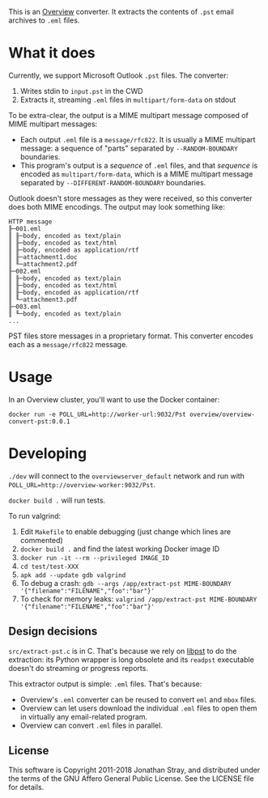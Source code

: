 This is an [Overview](https://github.com/overview/overview-server) converter.
It extracts the contents of `.pst` email archives to `.eml` files.

What it does
============

Currently, we support Microsoft Outlook `.pst` files. The converter:

1. Writes stdin to `input.pst` in the CWD
2. Extracts it, streaming `.eml` files in `multipart/form-data` on stdout

To be extra-clear, the output is a MIME multipart message composed of MIME
multipart messages:

* Each output `.eml` file is a `message/rfc822`. It is usually a MIME multipart
  message: a sequence of "parts" separated by `--RANDOM-BOUNDARY` boundaries.
* This program's output is a _sequence_ of `.eml` files, and that _sequence_
  is encoded as `multipart/form-data`, which is a MIME multipart message
  separated by `--DIFFERENT-RANDOM-BOUNDARY` boundaries.
  
Outlook doesn't store messages as they were received, so this converter does
both MIME encodings. The output may look something like:

```
HTTP message
╟─001.eml
║ ╟─body, encoded as text/plain
║ ╟─body, encoded as text/html
║ ╟─body, encoded as application/rtf
║ ╟─attachment1.doc
║ ╙─attachment2.pdf
╟─002.eml
║ ╟─body, encoded as text/plain
║ ╟─body, encoded as text/html
║ ╟─body, encoded as application/rtf
║ ╙─attachment3.pdf
╟─003.eml
║ ╙─body, encoded as text/plain
...
```

PST files store messages in a proprietary format. This converter encodes each as
a `message/rfc822` message.

Usage
=====

In an Overview cluster, you'll want to use the Docker container:

`docker run -e POLL_URL=http://worker-url:9032/Pst overview/overview-convert-pst:0.0.1`

Developing
==========

`./dev` will connect to the `overviewserver_default` network and run with
`POLL_URL=http://overview-worker:9032/Pst`.

`docker build .` will run tests.

To run valgrind:

1. Edit `Makefile` to enable debugging (just change which lines are commented)
1. `docker build .` and find the latest working Docker image ID
1. `docker run -it --rm --privileged IMAGE_ID`
1. `cd test/test-XXX`
1. `apk add --update gdb valgrind`
1. To debug a crash: `gdb --args /app/extract-pst MIME-BOUNDARY '{"filename":"FILENAME","foo":"bar"}'`
1. To check for memory leaks: `valgrind /app/extract-pst MIME-BOUNDARY '{"filename":"FILENAME","foo":"bar"}'`

Design decisions
----------------

`src/extract-pst.c` is in C. That's because we rely on
[libpst](http://www.five-ten-sg.com/libpst/) to do the extraction: its Python
wrapper is long obsolete and its `readpst` executable doesn't do streaming or
progress reports.

This extractor output is simple: `.eml` files. That's because:

* Overview's `.eml` converter can be reused to convert `eml` and `mbox` files.
* Overview can let users download the individual `.eml` files to open them in
  virtually any email-related program.
* Overview can convert `.eml` files in parallel.

License
-------

This software is Copyright 2011-2018 Jonathan Stray, and distributed under the
terms of the GNU Affero General Public License. See the LICENSE file for details.
